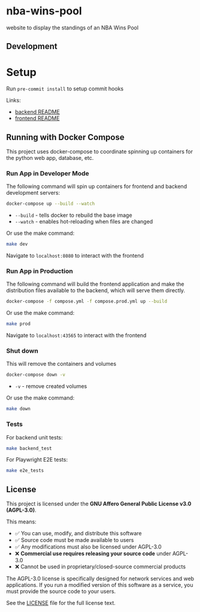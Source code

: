 # nba-wins-pool
website to display the standings of an NBA Wins Pool

## Development

# Setup
Run `pre-commit install` to setup commit hooks

Links:
* [backend README](./backend/README.md)
* [frontend README](./frontend/README.md)

## Running with Docker Compose
This project uses docker-compose to coordinate spinning up containers for the python web app, database, etc.

### Run App in Developer Mode
The following command will spin up containers for frontend and backend development servers:

```bash
docker-compose up --build --watch
```
- `--build` - tells docker to rebuild the base image
- `--watch` - enables hot-reloading when files are changed

Or use the make command:
```bash
make dev
```

Navigate to `localhost:8080` to interact with the frontend

### Run App in Production
The following command will build the frontend application and make the distribution files available to the backend, which will serve them directly.

```bash
docker-compose -f compose.yml -f compose.prod.yml up --build
```

Or use the make command:
```bash
make prod
```

Navigate to `localhost:43565` to interact with the frontend


### Shut down
This will remove the containers and volumes
```bash
docker-compose down -v
```
- `-v` - remove created volumes

Or use the make command:
```bash
make down
```

### Tests
For backend unit tests:
```bash
make backend_test
```

For Playwright E2E tests:
```bash
make e2e_tests
```

## License

This project is licensed under the **GNU Affero General Public License v3.0 (AGPL-3.0)**.

This means:
- ✅ You can use, modify, and distribute this software
- ✅ Source code must be made available to users
- ✅ Any modifications must also be licensed under AGPL-3.0
- ❌ **Commercial use requires releasing your source code** under AGPL-3.0
- ❌ Cannot be used in proprietary/closed-source commercial products

The AGPL-3.0 license is specifically designed for network services and web applications. If you run a modified version of this software as a service, you must provide the source code to your users.

See the [LICENSE](./LICENSE) file for the full license text.
